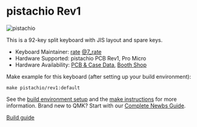 # pistachio Rev1

![pistachio](https://ratelog.net/wp-content/uploads/2020/08/Pistachio4-scaled.jpg)

This is a 92-key split keyboard with JIS layout and spare keys.

* Keyboard Maintainer: [rate](https://github.com/7-rate) [@7_rate](https://twitter.com/7_rate)
* Hardware Supported: pistachio PCB Rev1, Pro Micro
* Hardware Availability: [PCB & Case Data](https://github.com/7-rate/Pistachio), [Booth Shop](https://rates.booth.pm/items/2237334)

Make example for this keyboard (after setting up your build environment):

    make pistachio/rev1:default

See the [build environment setup](https://docs.qmk.fm/#/getting_started_build_tools) and the [make instructions](https://docs.qmk.fm/#/getting_started_make_guide) for more information. Brand new to QMK? Start with our [Complete Newbs Guide](https://docs.qmk.fm/#/newbs).

[Build guide](https://ratelog.net/pistachio-build-guide/)